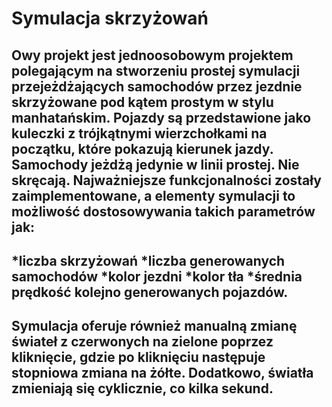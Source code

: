 Symulacja skrzyżowań
====================
Owy projekt jest jednoosobowym projektem polegającym na stworzeniu prostej symulacji przejeżdżających samochodów przez jezdnie skrzyżowane pod kątem prostym w stylu manhatańskim. Pojazdy są przedstawione jako kuleczki z trójkątnymi wierzchołkami na początku, które pokazują kierunek jazdy. Samochody jeżdżą jedynie w linii prostej. Nie skręcają. 
Najważniejsze funkcjonalności zostały zaimplementowane, a elementy symulacji to możliwość dostosowywania takich parametrów jak:
---------------------------------------------------------------------------
*liczba skrzyżowań
*liczba generowanych samochodów
*kolor jezdni
*kolor tła
*średnia prędkość kolejno generowanych pojazdów.
---------------------------------------------------------------------------
Symulacja oferuje również manualną zmianę świateł z czerwonych na zielone poprzez kliknięcie, gdzie po kliknięciu następuje stopniowa zmiana na żółte. Dodatkowo, światła zmieniają się cyklicznie, co kilka sekund.
---------------------------------------------------------------------------

